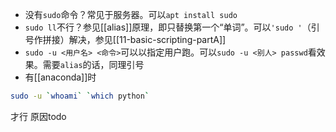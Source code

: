 - 没有`sudo`命令？常见于服务器。可以`apt install sudo`
- `sudo ll`不行？参见[[alias]]原理，即只替换第一个“单词”。可以`'sudo '`（引号作拼接）解决，参见[[11-basic-scripting-partA]]
- `sudo -u <用户名> <命令>`可以以指定用户跑。可以`sudo -u <别人> passwd`看效果。需要`alias`的话，同理引号
- 有[[anaconda]]时
```sh
sudo -u `whoami` `which python`
```
才行
原因todo
